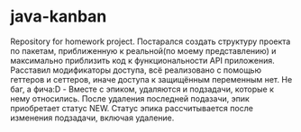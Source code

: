 # java-kanban
Repository for homework project.
Постарался создать структуру проекта по пакетам, приближенную к реальной(по моему представлению) и максимально приблизить код к функциональности API приложения.
Расставил модификаторы доступа, всё реализовано с помощью геттеров и сеттеров, иначе доступа к защищённым переменным нет.
Не баг, а фича:D - Вместе с эпиком, удаляются и подзадачи, которые к нему относились.
После удаления последней подазачи, эпик приобретает статус NEW.
Статус эпика рассчитывается после изменения подзадачи, включая удаление. 

